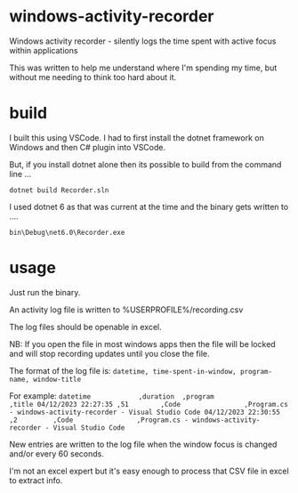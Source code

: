 # windows-activity-recorder

Windows activity recorder - silently logs the time spent with active focus within applications

This was written to help me understand where I'm spending my time, but without me needing to think too hard about it.

# build

I built this using VSCode.  I had to first install the dotnet framework on Windows and then C# plugin into VSCode. 

But, if you install dotnet alone then its possible to build from the command line ...

`
dotnet build Recorder.sln
`

I used dotnet 6 as that was current at the time and the binary gets written to ....

`
bin\Debug\net6.0\Recorder.exe
`


# usage

Just run the binary.

An activity log file is written to %USERPROFILE%/recording.csv

The log files should be openable in excel.

NB: If you open the file in most windows apps then the file will be locked and will stop recording updates until you close the file.

The format of the log file is:    `datetime, time-spent-in-window, program-name, window-title`

For example:
`
datetime            ,duration  ,program             ,title
04/12/2023 22:27:35 ,51        ,Code                ,Program.cs - windows-activity-recorder - Visual Studio Code
04/12/2023 22:30:55 ,2         ,Code                ,Program.cs - windows-activity-recorder - Visual Studio Code
`

New entries are written to the log file when the window focus is changed and/or every 60 seconds.

I'm not an excel expert but it's easy enough to process that CSV file in excel to extract info.